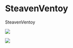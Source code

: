 # SteavenVentoy
SteavenVentoy

![](https://github.com/SteavenGamerYT/SteavenVentoy/blob/main/Windows/screenshot.png?raw=true)

![](https://github.com/SteavenGamerYT/SteavenVentoy/blob/main/Linux/screenshot.png?raw=true)
